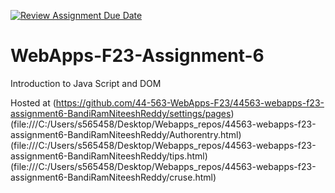 [![Review Assignment Due Date](https://classroom.github.com/assets/deadline-readme-button-24ddc0f5d75046c5622901739e7c5dd533143b0c8e959d652212380cedb1ea36.svg)](https://classroom.github.com/a/b9NC0g7h)
# WebApps-F23-Assignment-6
Introduction to Java Script and DOM

Hosted at (https://github.com/44-563-WebApps-F23/44563-webapps-f23-assignment6-BandiRamNiteeshReddy/settings/pages)
(file:///C:/Users/s565458/Desktop/Webapps_repos/44563-webapps-f23-assignment6-BandiRamNiteeshReddy/Authorentry.html)
(file:///C:/Users/s565458/Desktop/Webapps_repos/44563-webapps-f23-assignment6-BandiRamNiteeshReddy/tips.html)
(file:///C:/Users/s565458/Desktop/Webapps_repos/44563-webapps-f23-assignment6-BandiRamNiteeshReddy/cruse.html)